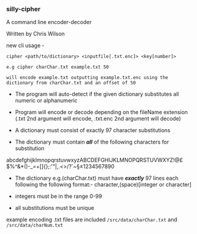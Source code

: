 ### silly-cipher
A command line encoder-decoder

Written by Chris Wilson



new cli usage -
``````
cipher <path/to/dictionary> <inputfile[.txt.enc]> <key[number]>

e.g cipher charChar.txt example.txt 50

will encode example.txt outputting example.txt.enc using the dictionary from charChar.txt and an offset of 50

``````
- The program will auto-detect if the given dictionary substitutes all numeric or alphanumeric

- Program will encode or decode depending on the fileName extension (.txt 2nd argument will encode, .txt.enc 2nd argument will decode)

-  A dictionary must consist of exactly 97 character substitutions

- The dictionary  must contain ***all*** of the following characters for substitution
 
abcdefghijklmnopqrstuvwxyzABCDEFGHIJKLMNOPQRSTUVWXYZ!@£$%^&*()-_=+[]{};:'"\|,.<>/?`~§±1234567890

- The dictionary e.g.(charChar.txt) must have ***exactly*** 97 lines each following the following format:- character,(space)[integer or character]

- integers must be in the range 0-99

- all substitutions must be unique

example encoding .txt files are included ``````/src/data/charChar.txt`````` and ``````/src/data/charNum.txt``````
